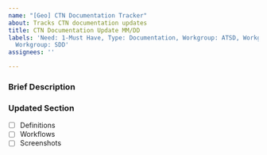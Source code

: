 ```yaml
---
name: "[Geo] CTN Documentation Tracker"
about: Tracks CTN documentation updates
title: CTN Documentation Update MM/DD
labels: 'Need: 1-Must Have, Type: Documentation, Workgroup: ATSD, Workgroup: DTS,
  Workgroup: SDD'
assignees: ''

---
```


### Brief Description

### Updated Section

- [ ] Definitions
- [ ] Workflows
- [ ] Screenshots

